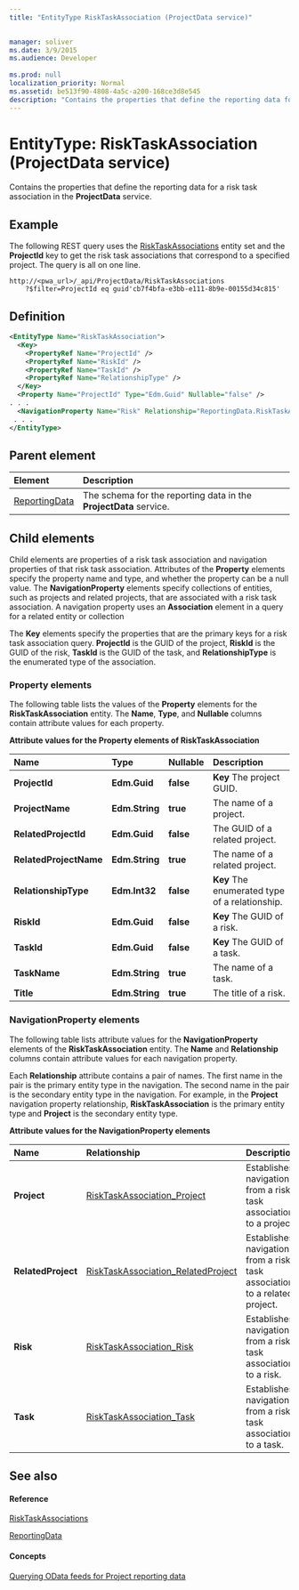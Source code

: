 ```yaml
---
title: "EntityType RiskTaskAssociation (ProjectData service)"

 
manager: soliver
ms.date: 3/9/2015
ms.audience: Developer
 
ms.prod: null
localization_priority: Normal
ms.assetid: be513f90-4808-4a5c-a200-168ce3d8e545
description: "Contains the properties that define the reporting data for a risk task association in the ProjectData service."
---
```


# EntityType: RiskTaskAssociation (ProjectData service)

Contains the properties that define the reporting data for a risk task association in the **ProjectData** service. 
  
## Example

The following REST query uses the [RiskTaskAssociations](entityset-risktaskassociations-projectdata-service.md) entity set and the **ProjectId** key to get the risk task associations that correspond to a specified project. The query is all on one line. 
  
```
http://<pwa_url>/_api/ProjectData/RiskTaskAssociations
    ?$filter=ProjectId eq guid'cb7f4bfa-e3bb-e111-8b9e-00155d34c815'
```

## Definition

```XML
<EntityType Name="RiskTaskAssociation">
  <Key>
    <PropertyRef Name="ProjectId" />
    <PropertyRef Name="RiskId" />
    <PropertyRef Name="TaskId" />
    <PropertyRef Name="RelationshipType" />
  </Key>
  <Property Name="ProjectId" Type="Edm.Guid" Nullable="false" />
. . .
  <NavigationProperty Name="Risk" Relationship="ReportingData.RiskTaskAssociation_Risk" ToRole="Risk" FromRole="RiskTaskAssociation" />
 . . .
</EntityType>
```

## Parent element

|**Element**|**Description**|
|:-----|:-----|
|[ReportingData](schema-microsoft-office-project-server-projectdata-service.md) <br/> |The schema for the reporting data in the **ProjectData** service.  <br/> |
   
## Child elements

Child elements are properties of a risk task association and navigation properties of that risk task association. Attributes of the **Property** elements specify the property name and type, and whether the property can be a null value. The **NavigationProperty** elements specify collections of entities, such as projects and related projects, that are associated with a risk task association. A navigation property uses an **Association** element in a query for a related entity or collection 
  
The **Key** elements specify the properties that are the primary keys for a risk task association query. **ProjectId** is the GUID of the project, **RiskId** is the GUID of the risk, **TaskId** is the GUID of the task, and **RelationshipType** is the enumerated type of the association. 
  
### Property elements

The following table lists the values of the **Property** elements for the **RiskTaskAssociation** entity. The **Name**, **Type**, and **Nullable** columns contain attribute values for each property. 
  
**Attribute values for the Property elements of RiskTaskAssociation**

|**Name**|**Type**|**Nullable**|**Description**|
|:-----|:-----|:-----|:-----|
|**ProjectId** <br/> |**Edm.Guid** <br/> |**false** <br/> |**Key**         The project GUID.  <br/> |
|**ProjectName** <br/> |**Edm.String** <br/> |**true** <br/> |The name of a project.  <br/> |
|**RelatedProjectId** <br/> |**Edm.Guid** <br/> |**false** <br/> |The GUID of a related project.  <br/> |
|**RelatedProjectName** <br/> |**Edm.String** <br/> |**true** <br/> |The name of a related project.  <br/> |
|**RelationshipType** <br/> |**Edm.Int32** <br/> |**false** <br/> |**Key**         The enumerated type of a relationship.  <br/> |
|**RiskId** <br/> |**Edm.Guid** <br/> |**false** <br/> |**Key**         The GUID of a risk.  <br/> |
|**TaskId** <br/> |**Edm.Guid** <br/> |**false** <br/> |**Key**         The GUID of a task.  <br/> |
|**TaskName** <br/> |**Edm.String** <br/> |**true** <br/> |The name of a task.  <br/> |
|**Title** <br/> |**Edm.String** <br/> |**true** <br/> |The title of a risk.  <br/> |
   
### NavigationProperty elements

The following table lists attribute values for the **NavigationProperty** elements of the **RiskTaskAssociation** entity. The **Name** and **Relationship** columns contain attribute values for each navigation property. 
  
Each **Relationship** attribute contains a pair of names. The first name in the pair is the primary entity type in the navigation. The second name in the pair is the secondary entity type in the navigation. For example, in the **Project** navigation property relationship, **RiskTaskAssociation** is the primary entity type and **Project** is the secondary entity type. 
  
**Attribute values for the NavigationProperty elements**

|**Name**|**Relationship**|**Description**|
|:-----|:-----|:-----|
|**Project** <br/> |[RiskTaskAssociation_Project](association-risktaskassociation_project-projectdata-service.md) <br/> |Establishes navigation from a risk task association to a project.  <br/> |
|**RelatedProject** <br/> |[RiskTaskAssociation_RelatedProject](association-risktaskassociation_relatedproject-projectdata-service.md) <br/> |Establishes navigation from a risk task association to a related project.  <br/> |
|**Risk** <br/> |[RiskTaskAssociation_Risk](association-risktaskassociation_risk-projectdata-service.md) <br/> |Establishes navigation from a risk task association to a risk.  <br/> |
|**Task** <br/> |[RiskTaskAssociation_Task](association-risktaskassociation_task-projectdata-service.md) <br/> |Establishes navigation from a risk task association to a task.  <br/> |
   
## See also

#### Reference

[RiskTaskAssociations](entityset-risktaskassociations-projectdata-service.md)
  
[ReportingData](schema-microsoft-office-project-server-projectdata-service.md)
#### Concepts

[Querying OData feeds for Project reporting data](querying-odata-feeds-for-project-reporting-data.md)

